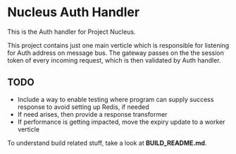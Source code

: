 Nucleus Auth Handler
================

This is the Auth handler for Project Nucleus. 

This project contains just one main verticle which is responsible for listening for Auth address on message bus. The gateway
 passes on the the session token of every incoming request, which is then validated by Auth handler.


TODO
----
* Include a way to enable testing where program can supply success response to avoid setting up Redis, if needed
* If need arises, then provide a response transformer
* If performance is getting impacted, move the expiry update to a worker verticle

To understand build related stuff, take a look at **BUILD_README.md**.



